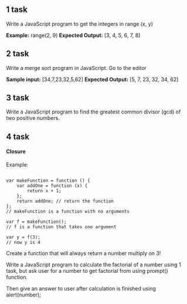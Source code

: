 ## 1 task

Write a JavaScript program to get the integers in range (x, y)

**Example:** range(2, 9)
**Expected Output:** [3, 4, 5, 6, 7, 8]

## 2 task

Write a merge sort program in JavaScript. Go to the editor

**Sample input:** [34,7,23,32,5,62]
**Expected Output:** [5, 7, 23, 32, 34, 62]

## 3 task

Write a JavaScript program to find the greatest common divisor (gcd) of two positive numbers.

## 4 task

#### Closure

Example:

```

var makeFunction = function () {
    var addOne = function (x) {
        return x + 1;
    };
    return addOne; // return the function
};
// makeFunction is a function with no arguments

var f = makeFunction();
// f is a function that takes one argument

var y = f(3);
// now y is 4
```

Create a function that will always return a number multiply on 3!

Write a JavaScript program to calculate the factorial of a number using 1 task, but ask user for a number to get factorial from using prompt() function.

Then give an answer to user after calculation is finished using alert(number);

